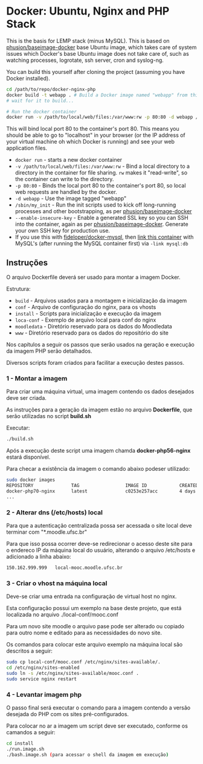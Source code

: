 # Docker: Ubuntu, Nginx and PHP Stack

This is the basis for LEMP stack (minus MySQL). This is based on [phusion/baseimage-docker](https://github.com/phusion/baseimage-docker) base Ubuntu image, which takes care of system issues which Docker's base Ubuntu image does not take care of, such as watching processes, logrotate, ssh server, cron and syslog-ng.

You can build this yourself after cloning the project (assuming you have Docker installed).

```bash
cd /path/to/repo/docker-nginx-php
docker build -t webapp . # Build a Docker image named "webapp" from this location "."
# wait for it to build...

# Run the docker container
docker run -v /path/to/local/web/files:/var/www:rw -p 80:80 -d webapp /sbin/my_init --enable-insecure-key
```

This will bind local port 80 to the container's port 80. This means you should be able to go to "localhost" in your browser (or the IP address of your virtual machine oh which Docker is running) and see your web application files.

* `docker run` - starts a new docker container
* `-v /path/to/local/web/files:/var/www:rw` - Bind a local directory to a directory in the container for file sharing. `rw` makes it "read-write", so the container can write to the directory.
* `-p 80:80` - Binds the local port 80 to the container's port 80, so local web requests are handled by the docker.
* `-d webapp` - Use the image tagged "webapp"
* `/sbin/my_init` - Run the init scripts used to kick off long-running processes and other bootstrapping, as per [phusion/baseimage-docker](https://github.com/phusion/baseimage-docker)
* `--enable-insecure-key` - Enable a generated SSL key so you can SSH into the container, again as per [phusion/baseimage-docker](https://github.com/phusion/baseimage-docker). Generate your own SSH key for production use.
* If you use this with [fideloper/docker-mysql](https://github.com/fideloper/docker-mysql), then [link this container](http://docs.docker.io/en/latest/use/working_with_links_names/) with MySQL's (after running the MySQL container first) via `-link mysql:db`


## Instruções

O arquivo Dockerfile deverá ser usado para montar a imagem Docker.

Estrutura:

* `build` - Arquivos usados para a montagem e inicialização da imagem
* `conf` - Arquivo de configuração do nginx, para os vhosts
* `install` - Scripts para inicialização e execução da imagem
* `loca-conf` - Exemplo de arquivo local para conf do nginx 
* `moodledata` - Diretório reservado para os dados do Moodledata
* `www` - Diretório reservado para os dados do repositório do site

Nos capítulos a seguir os passos que serão usados na geração e execução
da imagem PHP serão detalhados.

Diversos scripts foram criados para facilitar a execução destes passos.

### 1 - Montar a imagem

Para criar uma máquina virtual, uma imagem contendo os dados desejados 
deve ser criada.

As instruções para a geração da imagem estão no arquivo **Dockerfile**, 
que serão utilizadas no script **build.sh** 

Executar:

```bash
./build.sh
```

Após a execução deste script uma imagem chamda **docker-php56-nginx** 
estará disponível.

Para checar a existência da imagem o comando abaixo podeser utilizado:

```bash
sudo docker images
REPOSITORY              TAG                 IMAGE ID            CREATED             SIZE
docker-php70-nginx      latest              c0253e257acc        4 days ago          619MB
...
```

### 2 - Alterar dns (/etc/hosts) local

Para que a autenticação centralizada possa ser acessada o site local 
deve terminar com "*.moodle.ufsc.br"

Para que isso possa ocorrer deve-se redirecionar o acesso deste site
para o endereco IP da máquina local do usuário, alterando o arquivo 
/etc/hosts e adicionado a linha abaixo:

```bash
150.162.999.999   local-mooc.moodle.ufsc.br
```

### 3 - Criar o vhost na máquina local

Deve-se criar uma entrada na configuração de virtual host no nginx.

Esta configuração possui um exemplo na base deste projeto, que está 
localizada no arquivo ./local-conf/mooc.conf
  
Para um novo site moodle o arquivo pase pode ser alterado ou copiado 
para outro nome e editado para as necessidades do novo site.
  
Os comandos para colocar este arquivo exemplo na máquina local são 
descritos a seguir:
  
```bash
sudo cp local-conf/mooc.conf /etc/nginx/sites-available/.
cd /etc/nginx/sites-enabled
sudo ln -s /etc/nginx/sites-available/mooc.conf .
sudo service nginx restart
```

### 4 - Levantar imagem php

O passo final será executar o comando para a imagem contendo a versão
desejada do PHP com os sites pré-configurados.

Para colocar no ar a imagem um script deve ser executado, conforme os 
camandos a seguir:

```bash
cd install
./run.image.sh
./bash.image.sh (para acessar o shell da imagem em execução)
```

